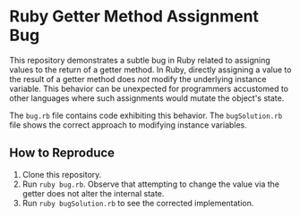 # Ruby Getter Method Assignment Bug

This repository demonstrates a subtle bug in Ruby related to assigning values to the return of a getter method.  In Ruby, directly assigning a value to the result of a getter method does *not* modify the underlying instance variable.  This behavior can be unexpected for programmers accustomed to other languages where such assignments would mutate the object's state.

The `bug.rb` file contains code exhibiting this behavior. The `bugSolution.rb` file shows the correct approach to modifying instance variables.

## How to Reproduce

1. Clone this repository.
2. Run `ruby bug.rb`.  Observe that attempting to change the value via the getter does not alter the internal state.
3. Run `ruby bugSolution.rb` to see the corrected implementation.